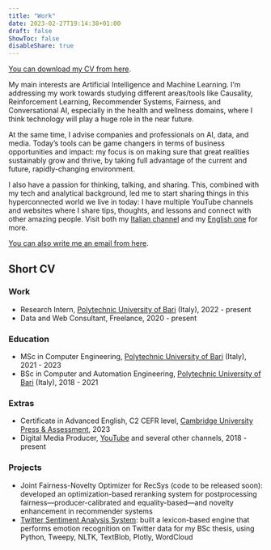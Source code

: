 ```yaml
---
title: "Work"
date: 2023-02-27T19:14:38+01:00
draft: false
ShowToc: false
disableShare: true
---
```


[You can download my CV from here](/documents/vf_resume.pdf).

My main interests are Artificial Intelligence and Machine Learning. I’m addressing my work towards studying different areas/tools like Causality, Reinforcement Learning, Recommender Systems, Fairness, and Conversational AI, especially in the health and wellness domains, where I think technology will play a huge role in the near future.

At the same time, I advise companies and professionals on AI, data, and media. Today’s tools can be game changers in terms of business opportunities and impact: my focus is on making sure that great realities sustainably grow and thrive, by taking full advantage of the current and future, rapidly-changing environment.

I also have a passion for thinking, talking, and sharing. This, combined with my tech and analytical background, led me to start sharing things in this hyperconnected world we live in today: I have multiple YouTube channels and websites where I share tips, thoughts, and lessons and connect with other amazing people. Visit both my [Italian channel](https://youtube.com/@VittorioFaraco) and my [English one](https://youtube.com/@VittorioFaraco2) for more.

[You can also write me an email from here](mailto:faracovittorio@gmail.com).

## Short CV

### Work

- Research Intern, [Polytechnic University of Bari](https://www.poliba.it) (Italy), 2022 - present
- Data and Web Consultant, Freelance, 2020 - present

### Education

- MSc in Computer Engineering, [Polytechnic University of Bari](https://www.poliba.it) (Italy), 2021 - 2023
- BSc in Computer and Automation Engineering, [Polytechnic University of Bari](https://www.poliba.it) (Italy), 2018 - 2021

### Extras

- Certificate in Advanced English, C2 CEFR level, [Cambridge University Press & Assessment](https://www.cambridge.org/), 2023
- Digital Media Producer, [YouTube](https://youtube.com/@VittorioFaraco2) and several other channels, 2018 - present

### Projects

- Joint Fairness-Novelty Optimizer for RecSys (code to be released soon): developed an optimization-based reranking system for postprocessing fairness—producer-calibrated and equality-based—and novelty enhancement in recommender systems
- [Twitter Sentiment Analysis System](https://github.com/vtfrc/twitter-sentiment-analysis): built a lexicon-based engine that performs emotion recognition on Twitter data for my BSc thesis, using Python, Tweepy, NLTK, TextBlob, Plotly, WordCloud
